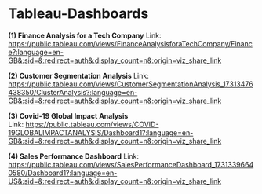 # Tableau-Dashboards

**(1) Finance Analysis for a Tech Company**
Link: https://public.tableau.com/views/FinanceAnalysisforaTechCompany/Finance?:language=en-GB&:sid=&:redirect=auth&:display_count=n&:origin=viz_share_link

**(2) Customer Segmentation Analysis**
Link: https://public.tableau.com/views/CustomerSegmentationAnalysis_17313476438350/ClusterAnalysis?:language=en-GB&:sid=&:redirect=auth&:display_count=n&:origin=viz_share_link

**(3) Covid-19 Global Impact Analysis**  
Link: https://public.tableau.com/views/COVID-19GLOBALIMPACTANALYSIS/Dashboard1?:language=en-GB&:sid=&:redirect=auth&:display_count=n&:origin=viz_share_link

**(4) Sales Performance Dashboard**
Link: https://public.tableau.com/views/SalesPerformanceDashboard_17313396640580/Dashboard1?:language=en-US&:sid=&:redirect=auth&:display_count=n&:origin=viz_share_link
